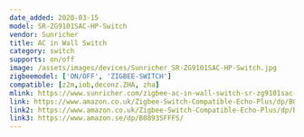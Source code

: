 ```yaml
---
date_added: 2020-03-15
model: SR-ZG9101SAC-HP-Switch
vendor: Sunricher
title: AC in Wall Switch
category: switch
supports: on/off
image: /assets/images/devices/Sunricher_SR-ZG9101SAC-HP-Switch.jpg
zigbeemodel: ['ON/OFF', 'ZIGBEE-SWITCH']
compatible: [z2m,iob,deconz.ZHA, zha]
mlink: https://www.sunricher.com/zigbee-ac-in-wall-switch-sr-zg9101sac-hp-switch.html
link: https://www.amazon.co.uk/Zigbee-Switch-Compatible-Echo-Plus/dp/B07XJRBJXT/
link2: https://www.amazon.co.uk/Zigbee-Switch-Compatible-Echo-Plus/dp/B07XJRBJXT
link3: https://www.amazon.se/dp/B0893SFFFS/
---
```

